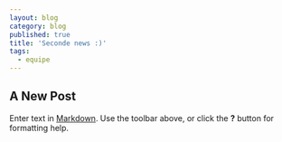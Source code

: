 ```yaml
---
layout: blog
category: blog
published: true
title: 'Seconde news :)'
tags:
  - equipe
---
```

## A New Post

Enter text in [Markdown](http://daringfireball.net/projects/markdown/). Use the toolbar above, or click the **?** button for formatting help.
